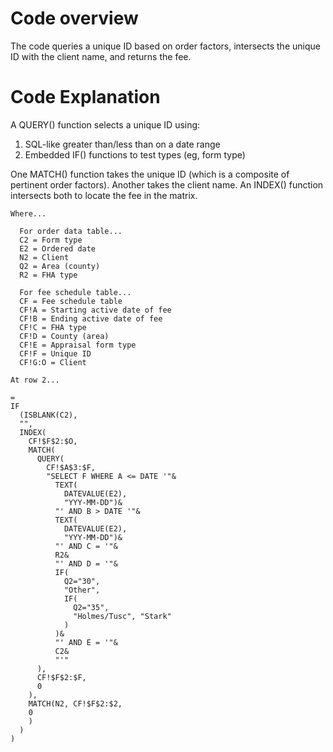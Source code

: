 # Code overview

The code queries a unique ID based on order factors, intersects the unique ID with the client name, and returns the fee.

# Code Explanation

A QUERY() function selects a unique ID using:
  1) SQL-like greater than/less than on a date range
  2) Embedded IF() functions to test types (eg, form type)

One MATCH() function takes the unique ID (which is a composite of pertinent order factors). Another takes the client name. An INDEX() function intersects both to locate the fee in the matrix.
```
Where...

  For order data table...
  C2 = Form type
  E2 = Ordered date
  N2 = Client
  Q2 = Area (county)
  R2 = FHA type
  
  For fee schedule table...
  CF = Fee schedule table
  CF!A = Starting active date of fee
  CF!B = Ending active date of fee
  CF!C = FHA type
  CF!D = County (area)
  CF!E = Appraisal form type
  CF!F = Unique ID
  CF!G:O = Client

At row 2...

=
IF
  (ISBLANK(C2),
  "",
  INDEX(
    CF!$F$2:$O,
    MATCH(
      QUERY(
        CF!$A$3:$F,
        "SELECT F WHERE A <= DATE '"&
          TEXT(
            DATEVALUE(E2),
            "YYY-MM-DD")&
          "' AND B > DATE '"&
          TEXT(
            DATEVALUE(E2),
            "YYY-MM-DD")&
          "' AND C = '"&
          R2&
          "' AND D = '"&
          IF(
            Q2="30",
            "Other",
            IF(
              Q2="35",
              "Holmes/Tusc", "Stark"
            )
          )&
          "' AND E = '"&
          C2&
          "'"
      ),
      CF!$F$2:$F,
      0
    ),
    MATCH(N2, CF!$F$2:$2,
    0
    )
  )
)
```
